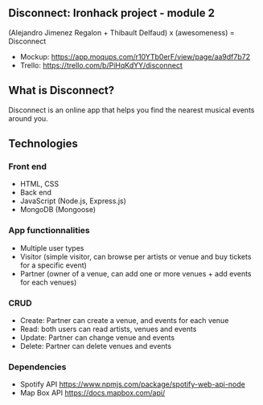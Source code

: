 ## Disconnect: Ironhack project - module 2

(Alejandro Jimenez Regalon + Thibault Delfaud) x (awesomeness) = Disconnect

- Mockup: https://app.moqups.com/r10YTb0erF/view/page/aa9df7b72
- Trello: https://trello.com/b/PiHqKdYY/disconnect

## What is Disconnect?
Disconnect is an online app that helps you find the nearest musical events around you.

## Technologies
### Front end
- HTML, CSS
- Back end
- JavaScript (Node.js, Express.js)
- MongoDB (Mongoose)

### App functionnalities
- Multiple user types
- Visitor (simple visitor, can browse per artists or venue and buy tickets for a specific event)
- Partner (owner of a venue, can add one or more venues + add events for each venues)

### CRUD
- Create: Partner can create a venue, and events for each venue
- Read: both users can read artists, venues and events
- Update: Partner can change venue and events
- Delete: Partner can delete venues and events

### Dependencies
- Spotify API https://www.npmjs.com/package/spotify-web-api-node
- Map Box API https://docs.mapbox.com/api/
